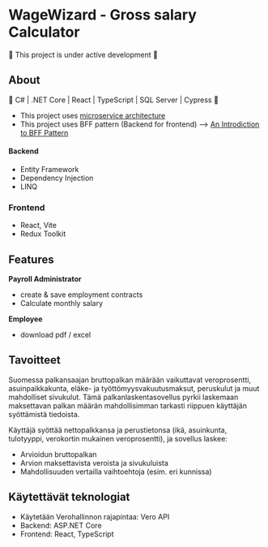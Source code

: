 # WageWizard - Gross salary Calculator

🚧 This project is under active development 🚧  
  


## About

:hammer: C# | .NET Core | React | TypeScript | SQL Server | Cypress :hammer:  

- This project uses [microservice architecture](https://microservices.io/)
- This project uses BFF pattern (Backend for frontend) --> [An Introdiction to BFF Pattern](https://blog.bitsrc.io/bff-pattern-backend-for-frontend-an-introduction-e4fa965128bf) 

#### Backend
- Entity Framework
- Dependency Injection
- LINQ

### Frontend
- React, Vite
- Redux Toolkit

## Features
**Payroll Administrator**  
- create & save employment contracts
- Calculate monthly salary

**Employee**  
- download pdf / excel


## Tavoitteet

Suomessa palkansaajan bruttopalkan määrään vaikuttavat veroprosentti, asuinpaikkakunta, eläke- ja työttömyysvakuutusmaksut, peruskulut ja muut mahdolliset sivukulut. Tämä palkanlaskentasovellus pyrkii laskemaan maksettavan palkan määrän mahdollisimman tarkasti riippuen käyttäjän syöttämistä tiedoista.  

Käyttäjä syöttää nettopalkkansa ja perustietonsa (ikä, asuinkunta, tulotyyppi, verokortin mukainen veroprosentti), ja sovellus laskee:

* Arvioidun bruttopalkan
* Arvion maksettavista veroista ja sivukuluista
* Mahdollisuuden vertailla vaihtoehtoja (esim. eri kunnissa)

## Käytettävät teknologiat

* Käytetään Verohallinnon rajapintaa: Vero API
* Backend: ASP.NET Core
* Frontend: React, TypeScript

